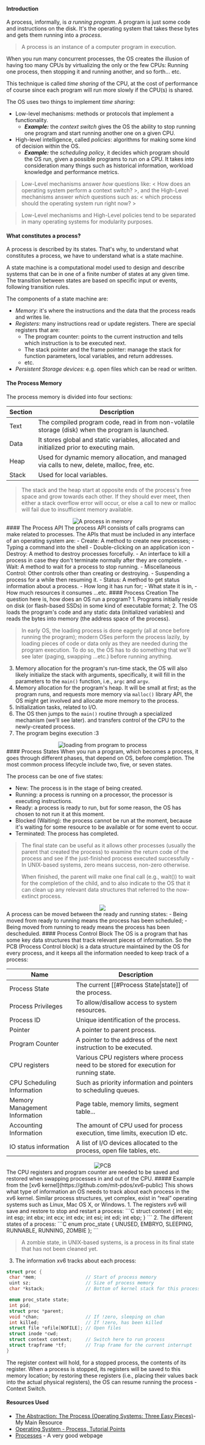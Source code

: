 #### Introduction

A process, informally, is *a running program*. A program is just some code and instructions on the disk. It's the operating system that takes these bytes and gets them running into a *process*.

>A process is an instance of a computer program in execution.

When you run many concurrent processes, the OS creates the illusion of having too many CPUs by virtualizing the only or the few CPUs: Running one process, then stopping it and running another, and so forth... etc.

This technique is called *time sharing* of the CPU, at the cost of performance of course since each program will run more slowly if the CPU(s) is shared.

The OS uses two things to implement *time sharing*:

- Low-level mechanisms: methods or protocols that implement a functionality.
 	- ***Example:*** the *context switch* gives the OS the ability to stop running one program and start running another one on a given CPU.
- High-level intelligence, called *policies*: algorithms for making some kind of decision within the OS.
 	- ***Example:*** the *scheduling policy*, it decides which program should the OS run, given a possible programs to run on a CPU. It takes into consideration many things such as historical information, workload knowledge and performance metrics.

>Low-Level mechanisms answer *how* questions like: < How does an operating system perform a context switch? >, and the High-Level mechanisms answer *which* questions such as: < which process should the operating system run right now? >

>Low-Level mechanisms and High-Level policies tend to be separated in many operating systems for modularity purposes.
>
#### What constitutes a process?

A process is described by its states. That's why, to understand what constitutes a process, we have to understand what is a state machine.

A state machine is a computational model used to design and describe systems that can be in one of a finite number of states at any given time. The transition between states are based on specific input or events, following transition rules.

The components of a state machine are:

- *Memory*: it's where the instructions and the data that the process reads and writes lie.
- *Registers*: many instructions read or update registers. There are special registers that are:
 	- The program counter: points to the current instruction and tells which instruction is to be executed next.
 	- The stack pointer and the frame pointer: manage the stack for function parameters, local variables, and return addresses.
 	- etc.
- *Persistent Storage devices:* e.g. open files which can be read or written.

#### The Process Memory

The process memory is divided into four sections:

| Section | Description                                                                                       |
| ------- | ------------------------------------------------------------------------------------------------- |
| Text    | The compiled program code, read in from non-volatile storage (disk) when the program is launched. |
| Data    | It stores global and static variables, allocated and initialized prior to executing main.         |
| Heap    | Used for dynamic memory allocation, and managed via calls to new, delete, malloc, free, etc.      |
| Stack   | Used for local variables.                                                                         |

>The stack and the heap start at opposite ends of the process's free space and grow towards each other. If they should ever meet, then either a stack overflow error will occur, or else a call to new or malloc will fail due to insufficient memory available.

<div style="text-align: center;">
 <img src="https://www.cs.uic.edu/~jbell/CourseNotes/OperatingSystems/images/Chapter3/3_01_Process_Memory.jpg" alt="A process in memory">
</div>
#### The Process API
The process API consists of calls programs can make related to processes. The APIs that must be included in any interface of an operating system are:
- Create: A method to create new processes;
 - Typing a command into the shell
 - Double-clicking on an application icon
- Destroy: A method to destroy processes forcefully.
 - An interface to kill a process in case they don't terminate normally after they are complete.
- Wait: A method to wait for a process to stop running.
- Miscellaneous Control: Other controls other than creating or destroying.
 - Suspending a process for a while then resuming it.
- Status: A method to get status information about a process.
 - How long it has run for;
 - What state it is in,
 - How much resources it consumes ...etc.
#### Process Creation
The question here is, how does an OS run a program?
1. Programs initially reside on disk (or flash-based SSDs) in some kind of executable format;
2. The OS loads the program's code and any static data (initialized variables) and reads the bytes into memory (the address space of the process).

>In early OS, the loading process is done eagerly (all at once before running the program); modern OSes perform the process lazily, by loading pieces of code or data only as they are needed during the program execution. To do so, the OS has to do something that we'll see later (paging, swapping ...etc.) before running anything.

3. Memory allocation for the program's run-time stack, the OS  will also likely initialize the stack with arguments, specifically, it will fill in the parameters to the `main()` function, i.e., `argc` and `argv`.
4. Memory allocation for the program's heap. It will be small at first; as the program runs, and requests more memory via `malloc()` library API, the OS might get involved and allocate more memory to the process.
5. Initialization tasks, related to I/O.
6. The OS then jumps to the `main()` routine through a specialized mechanism (we'll see later). and transfers control of the CPU to the newly-created process.
7. The program begins execution :3

<div style="text-align: center;">
 <img src="https://o.quizlet.com/KmoQLTBfwDUhLmO3Lknz8g.png" alt="loading from program to process">
</div>
#### Process States
When you run a program, which becomes a process, it goes through different phases, that depend on OS, before completion. The most common process lifecycle include two, five, or seven states.

The process can be one of five states:

- New: The process is in the stage of being created.
- Running: a process is running on a processor, the processor is executing instructions.
- Ready: a process is ready to run, but for some reason, the OS has chosen to not run it at this moment.
- Blocked (Waiting): the process cannot be run at the moment, because it's waiting for some resource to be available or for some event to occur.
- Terminated: The process has completed.

>The final state can be useful as it allows other processes (usually the parent that created the process) to examine the return code of the process and see if the just-finished process executed successfully - In UNIX-based systems, zero means success, non-zero otherwise.
>
>When finished, the parent will make one final call (e.g., wait()) to wait for the completion of the child, and to also indicate to the OS that it can clean up any relevant data structures that referred to the now-extinct process.

<div style="text-align: center;">
 <img src="https://www.cs.uic.edu/~jbell/CourseNotes/OperatingSystems/images/Chapter3/3_02_ProcessState.jpg">
</div>
A process can be moved between the ready and running states:
- Being moved from ready to running means the process has been scheduled;
- Being moved from running to ready means the process has been descheduled.
#### Process Control Block
The OS is a program that has some key data structures that track relevant pieces of information. So the PCB (Process Control block) is a data structure maintained by the OS  for every process, and it keeps all the information needed to keep track of a process:

| Name                          | Description                                                                            |
| ----------------------------- | -------------------------------------------------------------------------------------- |
| Process State                 | The current [[#Process State\|state]] of the process.                                  |
| Process Privileges            | To allow/disallow access to system resources.                                          |
| Process ID                    | Unique identification of the process.                                                  |
| Pointer                       | A pointer to parent process.                                                           |
| Program Counter               | A pointer to the address of the next instruction to be executed.                       |
| CPU registers                 | Various CPU registers where process need to be stored for execution for running state. |
| CPU Scheduling Information    | Such as priority information and pointers to scheduling queues.                        |
| Memory Management Information | Page table, memory limits, segment table...                                            |
| Accounting Information        | The amount of CPU used for process execution, time limits, execution ID etc.           |
| IO status information         | A list of I/O devices allocated to the process, open file tables, etc.                 |

<div style="text-align: center;">
 <img src="https://www.cs.uic.edu/~jbell/CourseNotes/OperatingSystems/images/Chapter3/3_03_PCB.jpg" alt="PCB">
</div>
The CPU registers and program counter are needed to be saved and restored when swapping processes in and out of the CPU.
##### Example from the [xv6 kernel](https://github.com/mit-pdos/xv6-public)
This shows what type of information an OS needs to track about each process in the xv6 kernel. Similar process structures, yet complex, exist in “real” operating systems such as Linux, Mac OS X, or Windows.
1. The registers  xv6 will save and restore to stop and restart a process:
```C
struct context {
 int eip;
 int esp;
 int ebx;
 int ecx;
 int edx;
 int esi;
 int edi;
 int ebp;
}
```
2. The different states of a process:
```C
enum proc_state {
 UNUSED, EMBRYO, SLEEPING, RUNNABLE, RUNNING, ZOMBIE
};
```

>A zombie state, in UNIX-based systems, is a process in its final state that has not been cleaned yet.

3. The information xv6 tracks about each process:

```C
struct proc {
 char *mem;                  // Start of process memory
 uint sz;                    // Size of process memory
 char *kstack;               // Bottom of kernel stack for this process

 enum proc_state state;
 int pid; 
 struct proc *parent;
 void *chan;                 // If !zero, sleeping on chan
 int killed;                 // If !zero, has been killed
 struct file *ofile[NOFILE]; // Open files
 struct inode *cwd;
 struct context context;     // Switch here to run process
 struct trapframe *tf;       // Trap frame for the current interrupt
}
```

The register context will hold, for a stopped process, the contents of its register. When a process is stopped, its registers will be saved to this memory location; by restoring these registers (i.e., placing their values back into the actual physical registers), the OS can resume running the process - Context Switch.

#### Resources Used

- [The Abstraction: The Process (Operating Systems: Three Easy Pieces)](https://pages.cs.wisc.edu/~remzi/OSTEP/cpu-intro.pdf)- My Main Resource
- [Operating System - Process, Tutorial Points](https://www.tutorialspoint.com/operating_system/os_processes.htm)
- [Processes](https://www.cs.uic.edu/~jbell/CourseNotes/OperatingSystems/3_Processes.html) - A very good webpage
